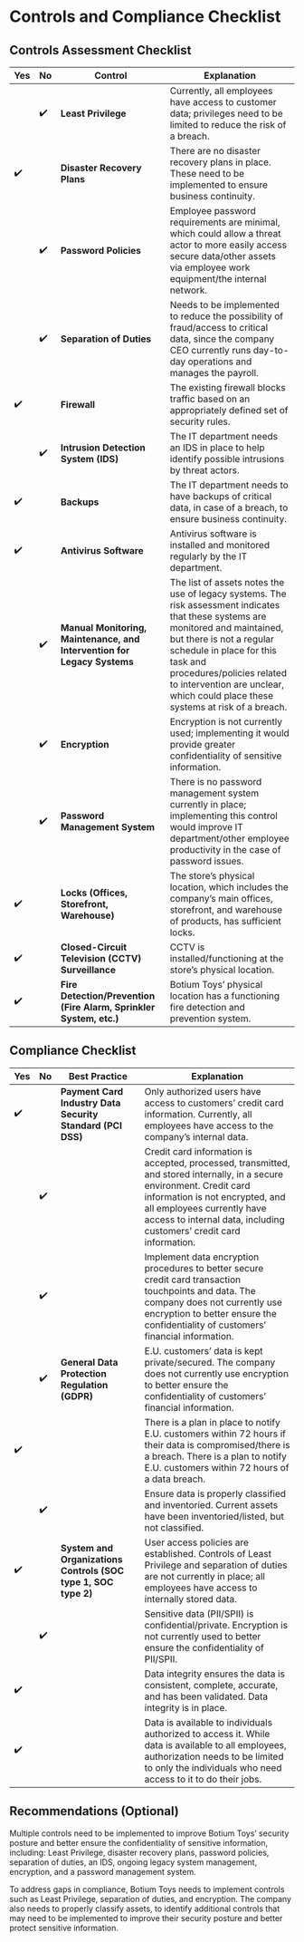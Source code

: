 # Controls and Compliance Checklist 

## Controls Assessment Checklist

| Yes | No | Control | Explanation |
| --- | --- | ------- | ----------- |
|  | ✔️ | **Least Privilege** | Currently, all employees have access to customer data; privileges need to be limited to reduce the risk of a breach. |
| ✔️ |  | **Disaster Recovery Plans** | There are no disaster recovery plans in place. These need to be implemented to ensure business continuity. |
|  | ✔️ | **Password Policies** | Employee password requirements are minimal, which could allow a threat actor to more easily access secure data/other assets via employee work equipment/the internal network. |
|  | ✔️ | **Separation of Duties** | Needs to be implemented to reduce the possibility of fraud/access to critical data, since the company CEO currently runs day-to-day operations and manages the payroll. |
| ✔️ |  | **Firewall** | The existing firewall blocks traffic based on an appropriately defined set of security rules. |
|  | ✔️ | **Intrusion Detection System (IDS)** | The IT department needs an IDS in place to help identify possible intrusions by threat actors. |
| ✔️ |  | **Backups** | The IT department needs to have backups of critical data, in case of a breach, to ensure business continuity. |
| ✔️ |  | **Antivirus Software** | Antivirus software is installed and monitored regularly by the IT department. |
|  | ✔️ | **Manual Monitoring, Maintenance, and Intervention for Legacy Systems** | The list of assets notes the use of legacy systems. The risk assessment indicates that these systems are monitored and maintained, but there is not a regular schedule in place for this task and procedures/policies related to intervention are unclear, which could place these systems at risk of a breach. |
|  | ✔️ | **Encryption** | Encryption is not currently used; implementing it would provide greater confidentiality of sensitive information. |
|  | ✔️ | **Password Management System** | There is no password management system currently in place; implementing this control would improve IT department/other employee productivity in the case of password issues. |
| ✔️ |  | **Locks (Offices, Storefront, Warehouse)** | The store’s physical location, which includes the company’s main offices, storefront, and warehouse of products, has sufficient locks. |
| ✔️ |  | **Closed-Circuit Television (CCTV) Surveillance** | CCTV is installed/functioning at the store’s physical location. |
| ✔️ |  | **Fire Detection/Prevention (Fire Alarm, Sprinkler System, etc.)** | Botium Toys’ physical location has a functioning fire detection and prevention system. |

## Compliance Checklist

| Yes | No | Best Practice | Explanation |
| --- | --- | ------------- | ----------- |
| ✔️ |  | **Payment Card Industry Data Security Standard (PCI DSS)** | Only authorized users have access to customers’ credit card information. Currently, all employees have access to the company’s internal data. |
|  | ✔️ |  | Credit card information is accepted, processed, transmitted, and stored internally, in a secure environment. Credit card information is not encrypted, and all employees currently have access to internal data, including customers’ credit card information. |
|  | ✔️ |  | Implement data encryption procedures to better secure credit card transaction touchpoints and data. The company does not currently use encryption to better ensure the confidentiality of customers’ financial information. |
|  | ✔️ | **General Data Protection Regulation (GDPR)** | E.U. customers’ data is kept private/secured. The company does not currently use encryption to better ensure the confidentiality of customers’ financial information. |
| ✔️ |  |  | There is a plan in place to notify E.U. customers within 72 hours if their data is compromised/there is a breach. There is a plan to notify E.U. customers within 72 hours of a data breach. |
|  | ✔️ |  | Ensure data is properly classified and inventoried. Current assets have been inventoried/listed, but not classified. |
| ✔️ |  | **System and Organizations Controls (SOC type 1, SOC type 2)** | User access policies are established. Controls of Least Privilege and separation of duties are not currently in place; all employees have access to internally stored data. |
|  | ✔️ |  | Sensitive data (PII/SPII) is confidential/private. Encryption is not currently used to better ensure the confidentiality of PII/SPII. |
| ✔️ |  |  | Data integrity ensures the data is consistent, complete, accurate, and has been validated. Data integrity is in place. |
| ✔️ |  |  | Data is available to individuals authorized to access it. While data is available to all employees, authorization needs to be limited to only the individuals who need access to it to do their jobs. |

## Recommendations (Optional)

Multiple controls need to be implemented to improve Botium Toys’ security posture and better ensure the confidentiality of sensitive information, including: Least Privilege, disaster recovery plans, password policies, separation of duties, an IDS, ongoing legacy system management, encryption, and a password management system.

To address gaps in compliance, Botium Toys needs to implement controls such as Least Privilege, separation of duties, and encryption. The company also needs to properly classify assets, to identify additional controls that may need to be implemented to improve their security posture and better protect sensitive information.

